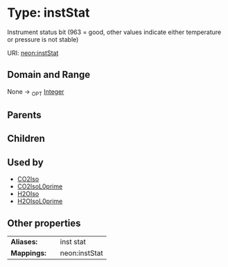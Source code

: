 
# Type: instStat


Instrument status bit (963 = good, other values indicate either temperature or pressure is not stable)

URI: [neon:instStat](https://data.neonscience.org/instStat)


## Domain and Range

None ->  <sub>OPT</sub> [Integer](types/Integer.md)

## Parents


## Children


## Used by

 * [CO2Iso](CO2Iso.md)
 * [CO2IsoL0prime](CO2IsoL0prime.md)
 * [H2OIso](H2OIso.md)
 * [H2OIsoL0prime](H2OIsoL0prime.md)

## Other properties

|  |  |  |
| --- | --- | --- |
| **Aliases:** | | inst stat |
| **Mappings:** | | neon:instStat |

